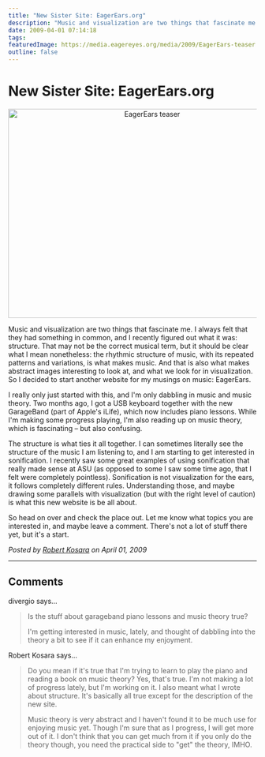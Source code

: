 ```yaml
---
title: "New Sister Site: EagerEars.org"
description: "Music and visualization are two things that fascinate me. I always felt that they had something in common, and I recently figured out what it was: structure. That may not be the correct musical term, but it should be clear what I mean nonetheless: the rhythmic structure of music, with its repeated patterns and variations, is what makes music. And that is also what makes abstract images interesting to look at, and what we look for in visualization. So I decided to start another website for my musings on music: EagerEars."
date: 2009-04-01 07:14:18
tags: 
featuredImage: https://media.eagereyes.org/media/2009/EagerEars-teaser.jpg
outline: false
---
```


# New Sister Site: EagerEars.org

<p align="center"><img src="https://media.eagereyes.org/media/2009/EagerEars-teaser.jpg" border="0" alt="EagerEars teaser" width="568" height="424" /></p>

Music and visualization are two things that fascinate me. I always felt that they had something in common, and I recently figured out what it was: structure. That may not be the correct musical term, but it should be clear what I mean nonetheless: the rhythmic structure of music, with its repeated patterns and variations, is what makes music. And that is also what makes abstract images interesting to look at, and what we look for in visualization. So I decided to start another website for my musings on music: EagerEars.

I really only just started with this, and I'm only dabbling in music and music theory. Two months ago, I got a USB keyboard together with the new GarageBand (part of Apple's iLife), which now includes piano lessons. While I'm making some progress playing, I'm also reading up on music theory, which is fascinating &ndash; but also confusing.

The structure is what ties it all together. I can sometimes literally see the structure of the music I am listening to, and I am starting to get interested in sonification. I recently saw some great examples of using sonification that really made sense at ASU (as opposed to some I saw some time ago, that I felt were completely pointless). Sonification is not visualization for the ears, it follows completely different rules. Understanding those, and maybe drawing some parallels with visualization (but with the right level of caution) is what this new website is be all about.

So head on over and check the place out. Let me know what topics you are interested in, and maybe leave a comment. There's not a lot of stuff there yet, but it's a start.


_Posted by <a href="/about">Robert Kosara</a> on April 01, 2009_


<aside class="comments">

---
## Comments

divergio says…
>	<p>Is the stuff about garageband piano lessons and music theory true?</p>
>	<p>I'm getting interested in music, lately, and thought of dabbling into the theory a bit to see if it can enhance my enjoyment.</p>

Robert Kosara says…
>	<p>Do you mean if it's true that I'm trying to learn to play the piano and reading a book on music theory? Yes, that's true. I'm not making a lot of progress lately, but I'm working on it. I also meant what I wrote about structure. It's basically all true except for the description of the new site.</p>
>	<p>Music theory is very abstract and I haven't found it to be much use for enjoying music yet. Though I'm sure that as I progress, I will get more out of it. I don't think that you can get much from it if you only do the theory though, you need the practical side to "get" the theory, IMHO.</p>

</aside>

